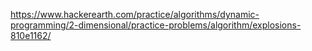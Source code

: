 https://www.hackerearth.com/practice/algorithms/dynamic-programming/2-dimensional/practice-problems/algorithm/explosions-810e1162/
